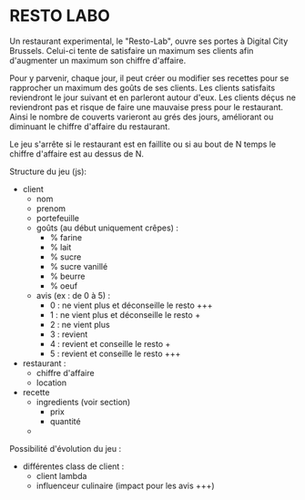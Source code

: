 # RESTO LABO

Un restaurant experimental, le "Resto-Lab", ouvre ses portes à Digital City Brussels. 
Celui-ci tente de satisfaire un maximum ses clients afin d'augmenter un maximum son chiffre d'affaire.  

Pour y parvenir, chaque jour, il peut créer ou modifier ses recettes pour se rapprocher un maximum des goûts de ses clients.
Les clients satisfaits reviendront le jour suivant et en parleront autour d'eux.
Les clients déçus ne reviendront pas et risque de faire une mauvaise press pour le restaurant. 
Ainsi le nombre de couverts varieront au grés des jours, améliorant ou diminuant le chiffre d'affaire du restaurant.

Le jeu s'arrête si le restaurant est en faillite ou si au bout de N temps le chiffre d'affaire est au dessus de N. 

Structure du jeu (js): 

- client
    - nom
    - prenom
    - portefeuille
    - goûts (au début uniquement crêpes) :
        - % farine
        - % lait
        - % sucre
        - % sucre vanillé
        - % beurre
        - % oeuf
    - avis (ex : de 0 à 5) :
        - 0 : ne vient plus et déconseille le resto +++
        - 1 : ne vient plus et déconseille le resto +
        - 2 : ne vient plus
        - 3 : revient
        - 4 : revient et conseille le resto +
        - 5 : revient et conseille le resto +++
- restaurant :
    - chiffre d'affaire
    - location
- recette 
    - ingredients (voir section)
        - prix
        - quantité
    - 



Possibilité d'évolution du jeu : 
- différentes class de client : 
    - client lambda
    - influenceur culinaire (impact pour les avis +++)


